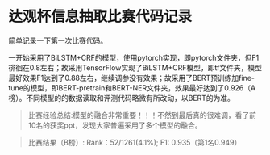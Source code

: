 # 达观杯信息抽取比赛代码记录

简单记录一下第一次比赛代码。

一开始采用了BiLSTM+CRF的模型，使用pytorch实现，即pytorch文件夹，但F1徘徊在0.8左右；故采用TensorFlow实现了BiLSTM+CRF模型，即tf文件夹，模型最好效果F1达到了0.88左右，继续调参没有效果；故采用了BERT预训练加fine-tune的模型，即BERT-pretrain和BERT-NER文件夹，效果最好达到了0.926（A 榜）。不同模型的的数据读取和评测代码略微有所改动，以BERT的为准。

> 比赛经验总结:模型的融合非常重要！！！不然到最后真的很难调，看了前10名的获奖ppt，发现大家普遍采用了多个模型的融合。

> 比赛结果（B榜）:
Rank：52/1261(4.1%); F1: 0.935（第1名0.949）


